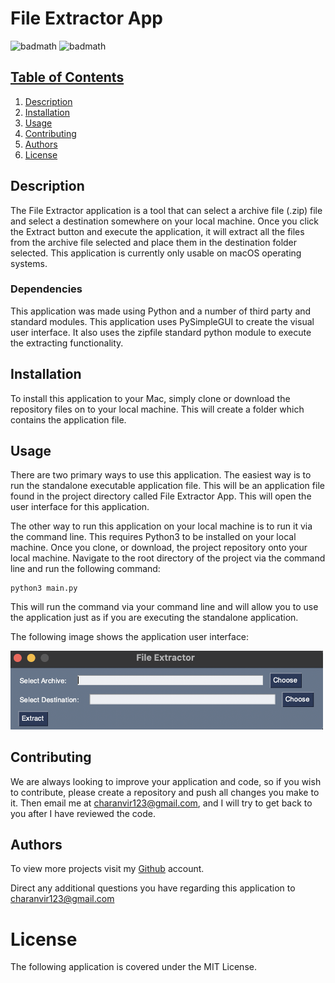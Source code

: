 # File Extractor App

![badmath](https://img.shields.io/badge/License-MIT-red) ![badmath](https://img.shields.io/badge/Version-1.0-green)

## <u>Table of Contents</u>

1. [Description](#Description)
2. [Installation](#Installation)
3. [Usage](#Usage)
4. [Contributing](#Contributing)
5. [Authors](#Authors)
6. [License](#License)

## Description

The File Extractor application is a tool that can select a archive file (.zip) file and select a destination somewhere
on your local machine. Once you click the Extract button and execute the application, it will extract all the files
from the archive file selected and place them in the destination folder selected. This application is currently only
usable on macOS operating systems.

### Dependencies

This application was made using Python and a number of third party and standard modules. This application uses
PySimpleGUI to create the visual user interface. It also uses the zipfile standard python module to execute the
extracting functionality.

## Installation

To install this application to your Mac, simply clone or download the repository files on to your local machine. This
will create a folder which contains the application file.

## Usage

There are two primary ways to use this application. The easiest way is to run the standalone executable application
file. This will be an application file found in the project directory called File Extractor App. This will open the user
interface for this application.

The other way to run this application on your local machine is to run it via the command line. This requires Python3 to
be installed on your local machine. Once you clone, or download, the project repository onto your local machine.
Navigate to the root directory of the project via the command line and run the following command:

```commandline
python3 main.py
```

This will run the command via your command line and will allow you to use the application just as if you are executing
the standalone application.

The following image shows the application user interface:

<img src="assets/FileExtractor.png" width="500"> 

## Contributing

We are always looking to improve your application and code, so if you wish to contribute, please create a repository and
push all changes you make to it. Then email me at charanvir123@gmail.com, and I will try to get back to you after I have
reviewed the code.

## Authors 

To view more projects visit my [Github](https://github.com/Charanvir) account.

Direct any additional questions you have regarding this application to charanvir123@gmail.com

# License

The following application is covered under the MIT License.